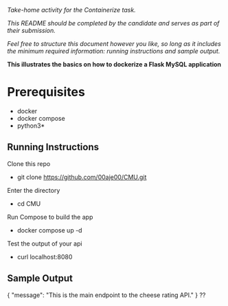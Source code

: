 *Take-home activity for the Containerize task.*

*This README should be completed by the candidate and serves as part of their submission.*

*Feel free to structure this document however you like, so long as it includes the minimum required information: running instructions and sample output.*


**This illustrates the basics on how to dockerize a Flask MySQL application**

# Prerequisites 

- docker
- docker compose
- python3*

## Running Instructions

Clone this repo
- git clone https://github.com/00aje00/CMU.git

Enter the directory
- cd CMU

Run Compose to build the app
- docker compose up -d

Test the output of your api
- curl localhost:8080

## Sample Output
                                                                 
{
  "message": "This is the main endpoint to the cheese rating API."
}
??
